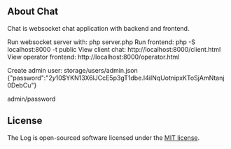 ## About Chat

Chat is websocket chat application with backend and frontend.

Run websocket server with: php server.php
Run frontend: php -S localhost:8000 -t public
View client chat: http://localhost:8000/client.html
View operator frontend: http://localhost:8000/operator.html 


Create admin user:
storage/users/admin.json
{"password":"$2y$10$YKN13X6lJCcE5p3gT1dbe.I4iINqUotnipxKToSjAmNtanj0DebCu"}

admin/password

## License

The Log is open-sourced software licensed under the [MIT license](https://opensource.org/licenses/MIT).
